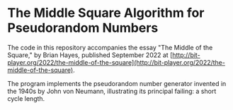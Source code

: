 # The Middle Square Algorithm for Pseudorandom Numbers

The code in this repository accompanies the essay "The Middle of the Square," by Brian Hayes, published September 2022 at [http://bit-player.org/2022/the-middle-of-the-square](http://bit-player.org/2022/the-middle-of-the-square). 

The program implements the pseudorandom number generator invented in the 1940s by John von Neumann, illustrating its principal failing: a short cycle length.


